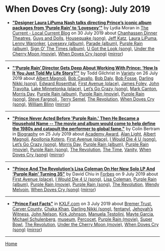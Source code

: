 # When Doves Cry (song): July 2019

 - [**"Designer Laura LiPuma Nash talks directing Prince’s iconic album packages from ‘Purple Rain’ to ‘Lovesexy’"**](https://blog.thecurrent.org/2019/07/designer-laura-lipuma-nash-talks-directing-princes-iconic-album-packages-from-purple-rain-to-lovesexy/) by Lydia Moran in [The Current - Local Current Blog](https://blog.thecurrent.org/) on 30 July 2019 about [Chanhassen Dinner Theatres](../../../topics/chanhassen-dinner-theatres/index.md), [Guys and Dolls](../../../topics/guys-and-dolls/index.md), [Housequake (song)](../../../topics/song/housequake/index.md), [Jeff Katz](../../../topics/jeff-katz/index.md), [Laura LiPuma](../../../topics/laura-lipuma/index.md), [Lenny Waronker](../../../topics/lenny-waronker/index.md), [Lovesexy (album)](../../../topics/album/lovesexy/index.md), [Parade (album)](../../../topics/album/parade/index.md), [Purple Rain (album)](../../../topics/album/purple-rain/index.md), [Sign O' The Times (album)](../../../topics/album/sign-o-the-times/index.md), [U Got the Look (song)](../../../topics/song/u-got-the-look/index.md), [Under the Cherry Moon (movie)](../../../topics/movie/under-the-cherry-moon/index.md), [When Doves Cry (song)](../../../topics/song/when-doves-cry/index.md) ([mirror](https://web.archive.org/web/*/https://blog.thecurrent.org/2019/07/designer-laura-lipuma-nash-talks-directing-princes-iconic-album-packages-from-purple-rain-to-lovesexy/))

----

 - [**"‘Purple Rain’ Director Gets Deep About Working With Prince: ‘How Is It You Just Told My Life Story?’"**](https://variety.com/2019/film/news/prince-purple-rain-anniversary-director-gets-deep-1203274953/) by Todd Gilchrist in [Variety](https://variety.com/) on 26 July 2019 about [Albert Magnoli](../../../topics/albert-magnoli/index.md), [Bob Cavallo](../../../topics/bob-cavallo/index.md), [Bob Daly](../../../topics/bob-daly/index.md), [Bob Fosse](../../../topics/bob-fosse/index.md), [Darling Nikki (song)](../../../topics/song/darling-nikki/index.md), [Edward Rosenthal](../../../topics/edward-rosenthal/index.md), [First Avenue (place)](../../../topics/place/first-avenue/index.md), [James Foley](../../../topics/james-foley/index.md), [John Travolta](../../../topics/john-travolta/index.md), [Lake Minnetonka (place)](../../../topics/place/lake-minnetonka/index.md), [Let’s Go Crazy (song)](../../../topics/song/let-s-go-crazy/index.md), [Mark Canton](../../../topics/mark-canton/index.md), [Morris Day](../../../topics/morris-day/index.md), [Purple Rain (album)](../../../topics/album/purple-rain/index.md), [Purple Rain (movie)](../../../topics/movie/purple-rain/index.md), [Purple Rain (song)](../../../topics/song/purple-rain/index.md), [Steve Fargnoli ](../../../topics/steve-fargnoli/index.md), [Terry Semel](../../../topics/terry-semel/index.md), [The Revolution](../../../topics/the-revolution/index.md), [When Doves Cry (song)](../../../topics/song/when-doves-cry/index.md), [William Blinn](../../../topics/william-blinn/index.md) ([mirror](https://web.archive.org/web/*/https://variety.com/2019/film/news/prince-purple-rain-anniversary-director-gets-deep-1203274953/))

----

 - [**"Prince Never Acted Before 'Purple Rain.' Then He Became a Household Name -- The movie and album would come to help define the 1980s and catapult the performer to global fame."**](https://www.biography.com/news/prince-purple-rain-album-movie) by Colin Bertram in [Biography](https://www.biography.com/) on 25 July 2019 about [Academy Award](../../../topics/academy-award/index.md), [Alan Light](../../../topics/alan-light/index.md), [Albert Magnoli](../../../topics/albert-magnoli/index.md), [Apollonia Kotero](../../../topics/apollonia-kotero/index.md), [First Avenue (place)](../../../topics/place/first-avenue/index.md), [I Would Die 4 U (song)](../../../topics/song/i-would-die-4-u/index.md), [Let’s Go Crazy (song)](../../../topics/song/let-s-go-crazy/index.md), [Morris Day](../../../topics/morris-day/index.md), [Purple Rain (album)](../../../topics/album/purple-rain/index.md), [Purple Rain (movie)](../../../topics/movie/purple-rain/index.md), [Purple Rain (song)](../../../topics/song/purple-rain/index.md), [The Revolution](../../../topics/the-revolution/index.md), [The Time](../../../topics/the-time/index.md), [Vanity](../../../topics/vanity/index.md), [When Doves Cry (song)](../../../topics/song/when-doves-cry/index.md) ([mirror](https://web.archive.org/web/*/https://www.biography.com/news/prince-purple-rain-album-movie))

----

 - [**"Prince And The Revolution’s Lisa Coleman On Her New Solo LP And ‘Purple Rain’ Turning 35"**](https://www.forbes.com/sites/davidchiu/2019/07/09/prince-and-the-revolutions-lisa-coleman-on-her-new-solo-lp-and-purple-rain-turning-35/) by David Chiu in [Forbes](https://www.forbes.com/) on 9 July 2019 about [First Avenue (place)](../../../topics/place/first-avenue/index.md), [I Would Die 4 U (song)](../../../topics/song/i-would-die-4-u/index.md), [Lisa Coleman](../../../topics/lisa-coleman/index.md), [Purple Rain (album)](../../../topics/album/purple-rain/index.md), [Purple Rain (movie)](../../../topics/movie/purple-rain/index.md), [Purple Rain (song)](../../../topics/song/purple-rain/index.md), [The Revolution](../../../topics/the-revolution/index.md), [Wendy Melvoin](../../../topics/wendy-melvoin/index.md), [When Doves Cry (song)](../../../topics/song/when-doves-cry/index.md) ([mirror](https://web.archive.org/web/*/https://www.forbes.com/sites/davidchiu/2019/07/09/prince-and-the-revolutions-lisa-coleman-on-her-new-solo-lp-and-purple-rain-turning-35/))

----

 - [**"Prince Fast Facts"**](https://kxlf.com/cnn-national/2019/07/02/prince-fast-facts/) in [KXLF.com](https://kxlf.com) on 3 July 2019 about [Bremer Trust](../../../topics/bremer-trust/index.md), [Carver County](../../../topics/carver-county/index.md), [Chaka Khan](../../../topics/chaka-khan/index.md), [Darling Nikki (song)](../../../topics/song/darling-nikki/index.md), [fentanyl](../../../topics/fentanyl/index.md), [Jehovah’s Witness](../../../topics/jehovah-s-witness/index.md), [John Nelson](../../../topics/john-nelson/index.md), [Kirk Johnson](../../../topics/kirk-johnson/index.md), [Manuela Testolini](../../../topics/manuela-testolini/index.md), [Mayte Garcia](../../../topics/mayte-garcia/index.md), [Michael Schulenberg](../../../topics/michael-schulenberg/index.md), [museum](../../../topics/museum/index.md), [Percocet](../../../topics/percocet/index.md), [Purple Rain (movie)](../../../topics/movie/purple-rain/index.md), [Super Bowl](../../../topics/super-bowl/index.md), [The Revolution](../../../topics/the-revolution/index.md), [Under the Cherry Moon (movie)](../../../topics/movie/under-the-cherry-moon/index.md), [When Doves Cry (song)](../../../topics/song/when-doves-cry/index.md) ([mirror](https://web.archive.org/web/*/https://kxlf.com/cnn-national/2019/07/02/prince-fast-facts/))

----

[Home](./)
